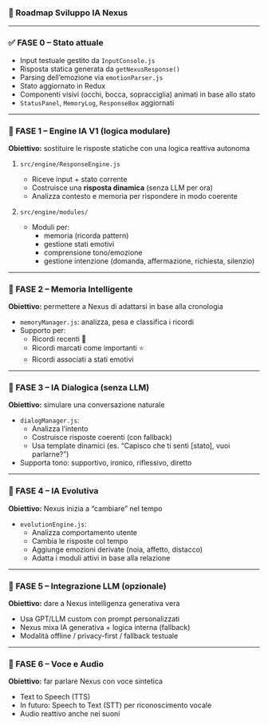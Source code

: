 ### 🧠 Roadmap Sviluppo IA Nexus

---

### ✅ FASE 0 – Stato attuale
- Input testuale gestito da `InputConsole.js`
- Risposta statica generata da `getNexusResponse()`
- Parsing dell’emozione via `emotionParser.js`
- Stato aggiornato in Redux
- Componenti visivi (occhi, bocca, sopracciglia) animati in base allo stato
- `StatusPanel`, `MemoryLog`, `ResponseBox` aggiornati

---

### 🧠 FASE 1 – Engine IA V1 (logica modulare)
**Obiettivo:** sostituire le risposte statiche con una logica reattiva autonoma

1. `src/engine/ResponseEngine.js`
   - Riceve input + stato corrente
   - Costruisce una **risposta dinamica** (senza LLM per ora)
   - Analizza contesto e memoria per rispondere in modo coerente

2. `src/engine/modules/`
   - Moduli per:
     - memoria (ricorda pattern)
     - gestione stati emotivi
     - comprensione tono/emozione
     - gestione intenzione (domanda, affermazione, richiesta, silenzio)

---

### 🔁 FASE 2 – Memoria Intelligente
**Obiettivo:** permettere a Nexus di adattarsi in base alla cronologia

- `memoryManager.js`: analizza, pesa e classifica i ricordi
- Supporto per:
  - Ricordi recenti 🧠
  - Ricordi marcati come importanti ⭐
  - Ricordi associati a stati emotivi

---

### 💬 FASE 3 – IA Dialogica (senza LLM)
**Obiettivo:** simulare una conversazione naturale

- `dialogManager.js`:
  - Analizza l’intento
  - Costruisce risposte coerenti (con fallback)
  - Usa template dinamici (es. “Capisco che ti senti [stato], vuoi parlarne?”)
- Supporta tono: supportivo, ironico, riflessivo, diretto

---

### 🤯 FASE 4 – IA Evolutiva
**Obiettivo:** Nexus inizia a “cambiare” nel tempo

- `evolutionEngine.js`:
  - Analizza comportamento utente
  - Cambia le risposte col tempo
  - Aggiunge emozioni derivate (noia, affetto, distacco)
  - Adatta i moduli attivi in base alla relazione

---

### 🧠 FASE 5 – Integrazione LLM (opzionale)
**Obiettivo:** dare a Nexus intelligenza generativa vera

- Usa GPT/LLM custom con prompt personalizzati
- Nexus mixa IA generativa + logica interna (fallback)
- Modalità offline / privacy-first / fallback testuale

---

### 🎤 FASE 6 – Voce e Audio
**Obiettivo:** far parlare Nexus con voce sintetica

- Text to Speech (TTS)
- In futuro: Speech to Text (STT) per riconoscimento vocale
- Audio reattivo anche nei suoni

